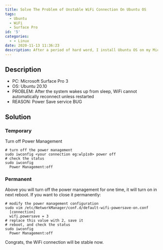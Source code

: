 ```yaml
---
title: Solve The Problem of Unstable WiFi Connection On Ubuntu OS
tags:
  - Ubuntu
  - WiFi
  - Surface Pro
id: '5'
categories:
  - - Linux
date: 2020-11-13 11:36:23
description: After a period of hard word, I install Ubuntu OS on my Microsoft surface Pro 3 successfully. However, there are a few ghost failures that greatly affect the user experience, such as WiFi connection unstable.
---
```


## Description

+ PC: Microsoft Surface Pro 3
+ OS: Ubuntu 20.10
+ PROBLEM: After the system wakes up from sleep, WiFi cannot automatically reconnect unless restarted
+ REASON: Power Save service BUG

## Solution

### Temporary

Turn off Power Management

```shell
# turn off the power management
sudo iwconfig <your connection eg:wlp1s0> power off
# check the status
sudo iwconfig
  Power Management:off
```

### Permanent

Above you will turn off the power management for one time, it will turn on in next reboot. If you want to close it permanently:

```shell
# modify the power management configuration
sudo vim /etc/NetworkManager/conf.d/default-wifi-powersave-on.conf
  [connection]
  wifi.powersave = 3
# replace this value with 2, save it
# reboot, and check the status
sudo iwconfig
  Power Management:off
```

Congrats, the WiFi connection will be stable now.
